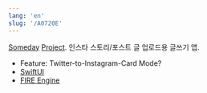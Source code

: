 ```yaml
---
lang: 'en'
slug: '/A0720E'
---
```


[Someday](./../.././docs/pages/Someday.md) [Project](./../.././docs/pages/Project.md). 인스타 스토리/포스트 글 업로드용 글쓰기 앱.

- Feature: Twitter-to-Instagram-Card Mode?
- [SwiftUI](./../.././docs/pages/SwiftUI.md)
- [FIRE Engine](./../.././docs/pages/FIRE%20Engine.md)

<head>
  <html lang="en-US"/>
</head>
